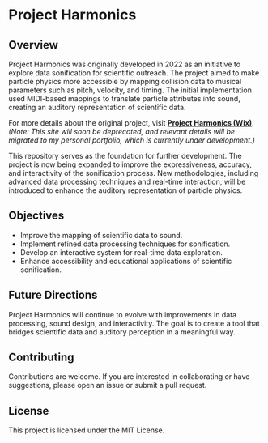 # Project Harmonics  

## Overview  
Project Harmonics was originally developed in 2022 as an initiative to explore data sonification for scientific outreach. The project aimed to make particle physics more accessible by mapping collision data to musical parameters such as pitch, velocity, and timing. The initial implementation used MIDI-based mappings to translate particle attributes into sound, creating an auditory representation of scientific data.  

For more details about the original project, visit **[Project Harmonics (Wix)](https://projectharmonics.wixsite.com/about)**. *(Note: This site will soon be deprecated, and relevant details will be migrated to my personal portfolio, which is currently under development.)*  

This repository serves as the foundation for further development. The project is now being expanded to improve the expressiveness, accuracy, and interactivity of the sonification process. New methodologies, including advanced data processing techniques and real-time interaction, will be introduced to enhance the auditory representation of particle physics.  

## Objectives  
- Improve the mapping of scientific data to sound.  
- Implement refined data processing techniques for sonification.  
- Develop an interactive system for real-time data exploration.  
- Enhance accessibility and educational applications of scientific sonification.  

## Future Directions  
Project Harmonics will continue to evolve with improvements in data processing, sound design, and interactivity. The goal is to create a tool that bridges scientific data and auditory perception in a meaningful way.  

## Contributing  
Contributions are welcome. If you are interested in collaborating or have suggestions, please open an issue or submit a pull request.  

## License  
This project is licensed under the MIT License.  